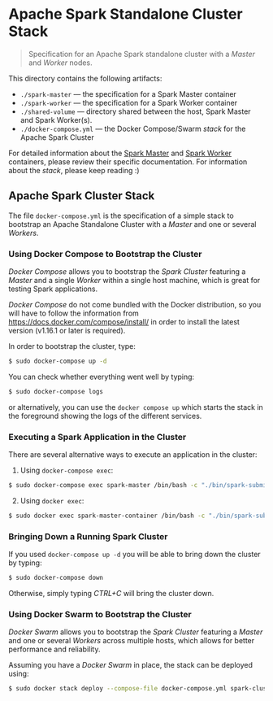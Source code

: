 # Apache Spark Standalone Cluster Stack
> Specification for an Apache Spark standalone cluster with a *Master* and *Worker* nodes.

This directory contains the following artifacts:
+ `./spark-master` &mdash; the specification for a Spark Master container
+ `./spark-worker` &mdash; the specification for a Spark Worker container
+ `./shared-volume` &mdash; directory shared between the host, Spark Master and Spark Worker(s).
+ `./docker-compose.yml` &mdash; the Docker Compose/Swarm *stack* for the Apache Spark Cluster

For detailed information about the [Spark Master](./spark-master) and [Spark Worker](./spark-worker) containers, please review their specific documentation. For information about the *stack*, please keep reading :)

## Apache Spark Cluster Stack
The file `docker-compose.yml` is the specification of a simple stack to bootstrap an Apache Standalone Cluster with a *Master* and one or several *Workers*.

### Using Docker Compose to Bootstrap the Cluster
*Docker Compose* allows you to bootstrap the *Spark Cluster* featuring a *Master* and a single *Worker* within a single host machine, which is great for testing Spark applications.

*Docker Compose* do not come bundled with the Docker distribution, so you will have to follow the information from https://docs.docker.com/compose/install/ in order to install the latest version (v1.16.1 or later is required).

In order to bootstrap the cluster, type:
```bash
$ sudo docker-compose up -d
```

You can check whether everything went well by typing:
```bash
$ sudo docker-compose logs
```

or alternatively, you can use the `docker compose up` which starts the stack in the foreground showing the logs of the different services.

### Executing a Spark Application in the Cluster
There are several alternative ways to execute an application in the cluster:

1. Using `docker-compose exec`:
```bash
$ sudo docker-compose exec spark-master /bin/bash -c "./bin/spark-submit --master spark://w.x.y.z:7077 --class <main-class-for-spark-app> /media/shared-spark/<jar-name-for-spark-app> <additional-args>"
```

2. Using `docker exec`:
```bash
$ sudo docker exec spark-master-container /bin/bash -c "./bin/spark-submit --master spark://w.x.y.z:7077 --class <main-class-for-spark-app> /media/shared-spark/<jar-name-for-spark-app> <additional-args>"
```

### Bringing Down a Running Spark Cluster
If you used `docker-compose up -d` you will be able to bring down the cluster by typing:

```bash
$ sudo docker-compose down
```

Otherwise, simply typing *CTRL+C* will bring the cluster down.

### Using Docker Swarm to Bootstrap the Cluster
*Docker Swarm* allows you to bootstrap the *Spark Cluster* featuring a *Master* and one or several *Workers* across multiple hosts, which allows for better performance and reliability.

Assuming you have a *Docker Swarm* in place, the stack can be deployed using:
```bash
$ sudo docker stack deploy --compose-file docker-compose.yml spark-cluster-stack
```
